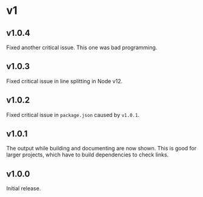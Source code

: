 # v1

## v1.0.4

Fixed another critical issue.
This one was bad programming.

## v1.0.3

Fixed critical issue in line splitting in Node v12.

## v1.0.2

Fixed critical issue in `package.json` caused by `v1.0.1`.

## v1.0.1

The output while building and documenting are now shown.
This is good for larger projects, which have to build dependencies to check links.

## v1.0.0

Initial release.
